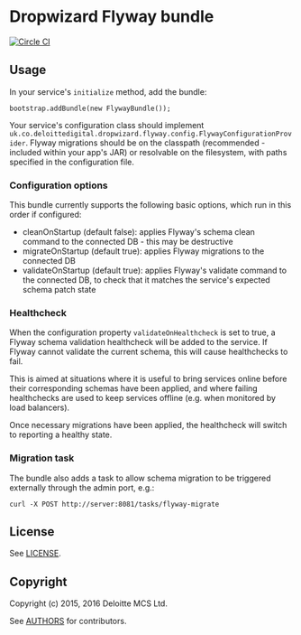 # Dropwizard Flyway bundle

[![Circle CI](https://circleci.com/gh/DeloitteDigitalUK/dropwizard-flyway.svg?style=svg)](https://circleci.com/gh/DeloitteDigitalUK/dropwizard-flyway)

## Usage

In your service's `initialize` method, add the bundle:

    bootstrap.addBundle(new FlywayBundle());

Your service's configuration class should implement
`uk.co.deloittedigital.dropwizard.flyway.config.FlywayConfigurationProvider`. Flyway migrations should be on the classpath
(recommended - included within your app's JAR) or resolvable on the filesystem, with paths specified in the configuration
file.

### Configuration options

This bundle currently supports the following basic options, which run in this order if configured:

* cleanOnStartup (default false): applies Flyway's schema clean command to the connected DB - this may be destructive
* migrateOnStartup (default true): applies Flyway migrations to the connected DB
* validateOnStartup (default true): applies Flyway's validate command to the connected DB, to check that it matches the service's expected schema patch state

### Healthcheck

When the configuration property `validateOnHealthcheck` is set to true, a Flyway schema validation healthcheck will be 
added to the service. If Flyway cannot validate the current schema, this will cause healthchecks to fail.

This is aimed at situations where it is useful to bring services online before their corresponding schemas have been 
applied, and where failing healthchecks are used to keep services offline (e.g. when monitored by load balancers).

Once necessary migrations have been applied, the healthcheck will switch to reporting a healthy state.

### Migration task

The bundle also adds a task to allow schema migration to be triggered externally through the admin port, e.g.:

    curl -X POST http://server:8081/tasks/flyway-migrate

## License

See [LICENSE](LICENSE.txt).

## Copyright

Copyright (c) 2015, 2016 Deloitte MCS Ltd.

See [AUTHORS](AUTHORS.txt) for contributors.